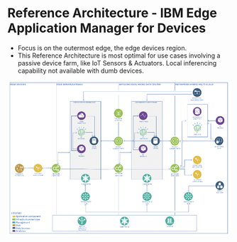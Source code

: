 # Reference Architecture - IBM Edge Application Manager for Devices

- Focus is on the outermost edge, the edge devices region.
- This Reference Architecture is most optimal for use cases involving a passive device farm, like IoT Sensors 
  & Actuators. Local inferencing capability not available with dumb devices.

<img src="images/reference-architecture_2.png" />